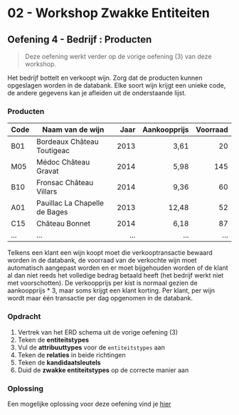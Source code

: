 # 02 - Workshop Zwakke Entiteiten

## Oefening 4 - Bedrijf : Producten
> Deze oefening werkt verder op de vorige oefening (3) van deze workshop.

Het bedrijf bottelt en verkoopt wijn. Zorg dat de producten kunnen opgeslagen worden in de databank. Elke soort wijn krijgt een unieke code, de andere gegevens kan je afleiden uit de onderstaande lijst.

### Producten
| Code 	| Naam van de wijn              	| Jaar 	| Aankoopprijs 	| Voorraad 	|
|------	|-------------------------------	|-----:	|-------------:	|---------:	|
| B01  	| Bordeaux Château Toutigeac    	| 2013 	|         3,61 	|       20 	|
| M05  	| Médoc Château Gravat          	| 2014 	|         5,98 	|      145 	|
| B10  	| Fronsac Château Villars       	| 2014 	|         9,36 	|       60 	|
| A01  	| Pauillac La Chapelle de Bages 	| 2013 	|        12,48 	|       52 	|
| C15  	| Château Bonnet                	| 2014 	|         6,18 	|       87 	|
| ...  	| ...                           	|  ... 	|          ... 	|      ... 	|

Telkens een klant een wijn koopt moet die verkooptransactie bewaard worden in de databank, de voorraad van de verkochte wijn moet automatisch aangepast worden en er moet bijgehouden worden of de klant al dan niet reeds het volledige bedrag betaald heeft (het bedrijf werkt niet met voorschotten).​ De verkoopprijs per kist is normaal gezien de aankoopprijs * 3, maar soms krijgt een klant korting.​ Per klant, per wijn wordt maar één transactie per dag opgenomen in de databank.​

### Opdracht
1. Vertrek van het ERD schema uit de vorige oefening (3)
2. Teken de **entiteitstypes**
3. Vul de **attribuuttypes** voor de `entiteitstypes` aan
4. Teken de **relaties** in beide richtingen
5. Teken de **kandidaatsleutels**
6. Duid de **zwakke entiteitstypes** op de correcte manier aan

### Oplossing
Een mogelijke oplossing voor deze oefening vind je [hier](../solutions/exercise-4.md)
